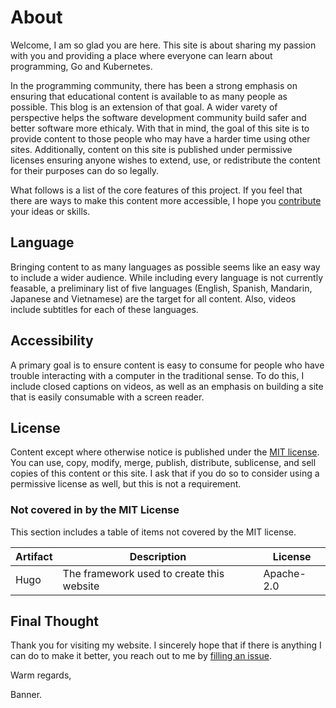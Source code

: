 # About

Welcome, I am so glad you are here. This site is about sharing my passion with you and providing a place where everyone can learn about programming, Go and Kubernetes. 

In the programming community, there has been a strong emphasis on ensuring that educational content is available to as many people as possible. This blog is an extension
of that goal. A wider varety of perspective helps the software development community build safer and better software more ethicaly. With that in mind, the
goal of this site is to provide content to those people who may have a harder time using other sites. Additionally, content on this site is published under permissive
licenses ensuring anyone wishes to extend, use, or redistribute the content for their purposes can do so legally.

What follows is a list of the core features of this project. If you feel that there are ways to make this content more accessible, I hope you [contribute](/contributing)
your ideas or skills.

## Language

Bringing content to as many languages as possible seems like an easy way to include a wider audience. While including every language is not currently feasable, a preliminary 
list of five languages (English, Spanish, Mandarin, Japanese and Vietnamese) are the target for all content. Also, videos include subtitles for each of these languages. 

## Accessibility

A primary goal is to ensure content is easy to consume for people who have trouble interacting with a computer in the traditional sense. To do this, I include closed captions on videos,
as well as an emphasis on building a site that is easily consumable with a screen reader. 

## License

Content except where otherwise notice is published under the [MIT license](/license). You can use, copy, modify, merge, publish, distribute, sublicense, and sell
copies of this content or this site. I ask that if you do so to consider using a permissive license as well, but this is not a requirement.

### Not covered in by the MIT License

This section includes a table of items not covered by the MIT license.

| Artifact | Description                               | License    |
| -------- | ----------------------------------------- | ---------- |
| Hugo     | The framework used to create this website | Apache-2.0 |

## Final Thought

Thank you for visiting my website. I sincerely hope that if there is anything I can do to make it better, you reach out to me by [filling an issue](https://github.com/schafer14/kubetube/issues/new).

Warm regards,

Banner.

